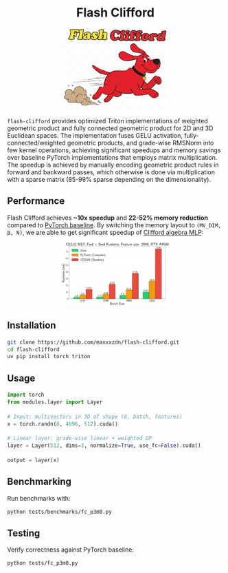 <div align="center">

# Flash Clifford

<img src="logo.png" alt="Flash Clifford Logo" width="50%">

</div>

`flash-clifford` provides optimized Triton implementations of weighted geometric product and fully connected geometric product for 2D and 3D Euclidean spaces.
The implementation fuses GELU activation, fully-connected/weighted geometric products, and grade-wise RMSNorm into few kernel operations, achieving significant speedups and memory savings over baseline PyTorch implementations that employs matrix multiplication. The speedup is achieved by manually encoding geometric product rules in forward and backward passes, which otherwise is done via multiplication with a sparse matrix (85-99% sparse depending on the dimensionality).

## Performance

Flash Clifford achieves **~10x speedup** and **22-52% memory reduction** compared to [PyTorch baseline](https://github.com/DavidRuhe/clifford-group-equivariant-neural-networks/blob/8482b06b71712dcea2841ebe567d37e7f8432d27/models/nbody_cggnn.py#L47). By switching the memory layout to `(MV_DIM, B, N)`, we are able to get significant speedup of [Clifford algebra MLP](https://github.com/DavidRuhe/clifford-group-equivariant-neural-networks/blob/8482b06b71712dcea2841ebe567d37e7f8432d27/models/nbody_cggnn.py#L47):

<div align="center">

<img src="tests/benchmarks/results/clifford_mlp_forward_runtime.png" alt="MLP forward time" width="50%">

</div>



## Installation

```bash
git clone https://github.com/maxxxzdn/flash-clifford.git
cd flash-clifford
uv pip install torch triton
```

## Usage

```python
import torch
from modules.layer import Layer

# Input: multivectors in 3D of shape (8, batch, features)
x = torch.randn(8, 4096, 512).cuda()

# Linear layer: grade-wise linear + weighted GP
layer = Layer(512, dims=3, normalize=True, use_fc=False).cuda()

output = layer(x)
```

## Benchmarking

Run benchmarks with:

```bash
python tests/benchmarks/fc_p3m0.py
```

## Testing

Verify correctness against PyTorch baseline:

```bash
python tests/fc_p3m0.py
```